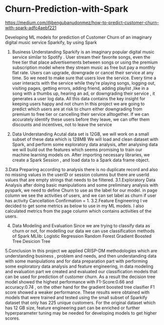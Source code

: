 # Churn-Prediction-with-Spark

https://medium.com/@bengubanudonmez/how-to-predict-customer-churn-with-spark-adfc4aebf221

Developing ML models for prediction of Customer Churn of an imaginary digital music service Sparkify, by using Spark
1. Business Understanding
Sparkify is an imaginary popular digital music service similar to Spotify . User stream their favorite songs, even the free tier that place advertisements between songs or using the premium subscription model where they stream music as free but pay a monthly flat rate.
Users can upgrade, downgrade or cancel their service at any time. So we need to make sure that users love the service.
Every time a user interacts with the service while they’re playing songs, logging out, visiting pages, getting errors, adding friend, adding playlist ,like in a song with a thumbs up, hearing an ad, or downgrading their service , it generates a user log data.
All this data contains the key insight for keeping users happy and not churn
In this project we are going to predict which users are at risk to churn either downgrading from premium to free tier or cancelling their service alltogether.
If we can accurately identify these users before they leave, we can offer them discounts and incentives, not to leave the service

2. Data Understanding
Acutal data set is 12GB, we will work on a small subset of these data which is 128MB
We will load and clean dataset with Spark, and perform some exploratory data analysis, after analysing data we will build out the features which seems promising to train our machine learning models on.
After importing necessary libraries, we create a Spark Session , and load data to a Spark data frame object.

3.Data Preparing
according to analysis there is no duplicate record and also no missing values in the userID or session columns
but there are userId values that are empty strings that needs to be filtered.
3.1.Exploratory Data Analysis
after doing basic manipulations and some preliminary analysis with pyspark, we need to define Churn to use as the label for our model.
in page column we see the activities of users, and we can set label as churn if user has activity Cancellation Confirmation = 1.
3.2.Feature Engineering
I ve decided to get some metrics as below to use in my ML models. I also calculated metrics from the page column which contains activities of the users.

4. Data Modeling and Evaluation
Since we are trying to classify data as churn or not, for modelling our data we can use classification methods of Spark MLlib:
Logistic Regression
Random Forest
Gradient Boosted Tree
Desicion Tree

5.Conclusion
In this project we applied CRISP-DM methodologies which are
understanding business , problem and needs, and then
understanding data with some manipulations and
for data preparation part with performing some exploratory data analysis and feature engineering,
in data modeling and evaluation part we created and evaluated our classification models that can be used for prediction of customer churn.
As a result the decision tree model showed the highest performance with F1-Score:0.66 and accuracy:0.74 , on the other hand for the gradient boosted tree clasifier F1 score showed a weaker performance.
These results were obtained with models that were trained and tested using the small subset of Sparkify dataset that only has 225 unique customers.
For the original dataset which has 12 GB size, feature engineering part can be enriched or further hyperparameter tuning may be needed for developing models to get higher scores.
